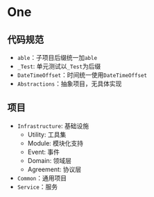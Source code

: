 # One

## 代码规范

- `able`：子项目后缀统一加`able`
- `_Test`: 单元测试以`_Test`为后缀
- `DateTimeOffset`：时间统一使用`DateTimeOffset`
- `Abstractions`：抽象项目，无具体实现

## 项目

- `Infrastructure`: 基础设施
  - Utility: 工具集
  - Module: 模块化支持
  - Event: 事件
  - Domain: 领域层
  - Agreement: 协议层
- `Common`：通用项目
- `Service`：服务
